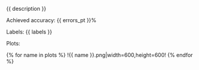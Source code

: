 {{ description }}

Achieved accuracy: {{ errors_pt }}%

Labels: {{ labels }}

Plots:

{% for name in plots %}
!{{ name }}.png|width=600,height=600!
{% endfor %}